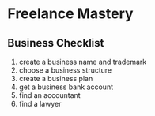 # Freelance Mastery

## Business Checklist
1. create a business name and trademark
1. choose a business structure
1. create a business plan
1. get a business bank account
1. find an accountant
1. find a lawyer

